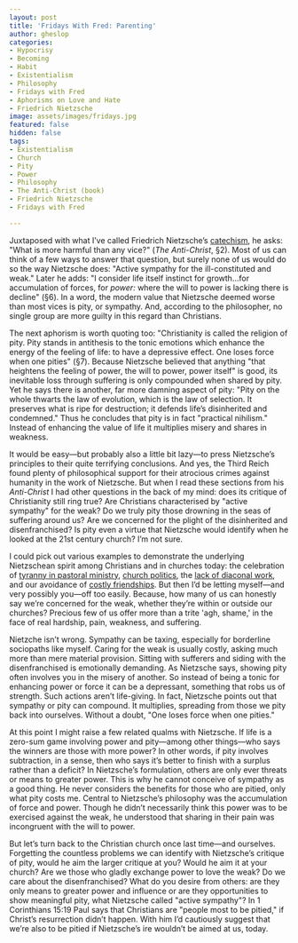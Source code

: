 ```yaml
---
layout: post
title: 'Fridays With Fred: Parenting'
author: gheslop
categories:
- Hypocrisy
- Becoming
- Habit
- Existentialism
- Philosophy
- Fridays with Fred
- Aphorisms on Love and Hate
- Friedrich Nietzsche
image: assets/images/fridays.jpg
featured: false
hidden: false
tags:
- Existentialism
- Church
- Pity
- Power
- Philosophy
- The Anti-Christ (book)
- Friedrich Nietzsche
- Fridays with Fred

---
```

Juxtaposed with what I’ve called Friedrich Nietzsche’s [catechism](https://rekindle.co.za/content/2021-05-28-fridays-with-fred-perspectivism "The Anti-Christ (book)"), he asks: "What is more harmful than any vice?" (_The Anti-Christ_, §2). Most of us can think of a few ways to answer that question, but surely none of us would do so the way Nietzsche does: "Active sympathy for the ill-constituted and weak." Later he adds: "I consider life itself instinct for growth…for accumulation of forces, for _power:_ where the will to power is lacking there is decline" (§6). In a word, the modern value that Nietzsche deemed worse than most vices is pity, or sympathy. And, according to the philosopher, no single group are more guilty in this regard than Christians.

The next aphorism is worth quoting too: "Christianity is called the religion of pity. Pity stands in antithesis to the tonic emotions which enhance the energy of the feeling of life: to have a depressive effect. One loses force when one pities" (§7). Because Nietzsche believed that anything "that heightens the feeling of power, the will to power, power itself" is good, its inevitable loss through suffering is only compounded when shared by pity. Yet he says there is another, far more damning aspect of pity: "Pity on the whole thwarts the law of evolution, which is the law of selection. It preserves what is ripe for destruction; it defends life’s disinherited and condemned." Thus he concludes that pity is in fact "practical nihilism." Instead of enhancing the value of life it multiplies misery and shares in weakness.

It would be easy—but probably also a little bit lazy—to press Nietzsche’s principles to their quite terrifying conclusions. And yes, the Third Reich found plenty of philosophical support for their atrocious crimes against humanity in the work of Nietzsche. But when I read these sections from his _Anti-Christ_ I had other questions in the back of my mind: does its critique of Christianity still ring true? Are Christians characterised by "active sympathy" for the weak? Do we truly pity those drowning in the seas of suffering around us? Are we concerned for the plight of the disinherited and disenfranchised? Is pity even a virtue that Nietzsche would identify when he looked at the 21st century church? I’m not sure.

I could pick out various examples to demonstrate the underlying Nietzschean spirit among Christians and in churches today: the celebration of [tyranny in pastoral ministry](https://rekindle.co.za/content/2022-05-05-the-celebration-of-tyranny-in-pastoral-ministry "Tyrant or Pastor?"), [church politics](https://rekindle.co.za/content/2019-11-28-kings-and-christian-leadership-church-politics "1 Kings and Church Politics"), the [lack of diaconal work](https://rekindle.co.za/content/2022-07-21-deacons-diaconate-diaconal-ministry "Where are the Deacons?"), and our avoidance of [costly friendships](https://rekindle.co.za/content/2021-08-11-costly-friendship "Should Friendship be Costly?"). But then I’d be letting myself—and very possibly you—off too easily. Because, how many of us can honestly say we’re concerned for the weak, whether they’re within or outside our churches? Precious few of us offer more than a trite 'agh, shame,' in the face of real hardship, pain, weakness, and suffering.

Nietzche isn’t wrong. Sympathy can be taxing, especially for borderline sociopaths like myself. Caring for the weak is usually costly, asking much more than mere material provision. Sitting with sufferers and siding with the disenfranchised is emotionally demanding. As Nietzsche says, showing pity often involves you in the misery of another. So instead of being a tonic for enhancing power or force it can be a depressant, something that robs us of strength. Such actions aren’t life-giving. In fact, Nietzsche points out that sympathy or pity can compound. It multiplies, spreading from those we pity back into ourselves. Without a doubt, "One loses force when one pities."

At this point I might raise a few related qualms with Nietzsche. If life is a zero-sum game involving power and pity—among other things—who says the winners are those with more power? In other words, if pity involves subtraction, in a sense, then who says it’s better to finish with a surplus rather than a deficit? In Nietzsche’s formulation, others are only ever threats or means to greater power. This is why he cannot conceive of sympathy as a good thing. He never considers the benefits for those who are pitied, only what pity costs me. Central to Nietzsche’s philosophy was the accumulation of force and power. Though he didn’t necessarily think this power was to be exercised against the weak, he understood that sharing in their pain was incongruent with the will to power.

But let’s turn back to the Christian church once last time—and ourselves. Forgetting the countless problems we can identify with Nietzsche’s critique of pity, would he aim the larger critique at you? Would he aim it at your church? Are we those who gladly exchange power to love the weak? Do we care about the disenfranchised? What do you desire from others: are they only means to greater power and influence or are they opportunities to show meaningful pity, what Nietzsche called "active sympathy"? In 1 Corinthians 15:19 Paul says that Christians are "people most to be pitied," if Christ’s resurrection didn’t happen. With him I’d cautiously suggest that we’re also to be pitied if Nietzsche’s ire wouldn’t be aimed at us, today.